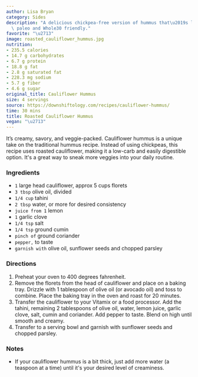 ```yaml
---
author: Lisa Bryan
category: Sides
description: "A delicious chickpea-free version of hummus that\u2019s low-carb, keto,\
  \ paleo and Whole30 friendly."
favorite: "\u2713"
image: roasted_cauliflower_hummus.jpg
nutrition:
- 235.5 calories
- 14.7 g carbohydrates
- 6.7 g protein
- 18.8 g fat
- 2.8 g saturated fat
- 228.3 mg sodium
- 5.7 g fiber
- 4.6 g sugar
original_title: Cauliflower Hummus
size: 4 servings
source: https://downshiftology.com/recipes/cauliflower-hummus/
time: 30 mins
title: Roasted Cauliflower Hummus
vegan: "\u2713"
---
```


It’s creamy, savory, and veggie-packed. Cauliflower hummus is a unique take on the traditional hummus recipe. Instead of using chickpeas, this recipe uses roasted cauliflower, making it a low-carb and easily digestible option. It's a great way to sneak more veggies into your daily routine. 

### Ingredients

* `1` large head cauliflower, approx 5 cups florets
* `3 tbsp` olive oil, divided
* `1/4 cup` tahini
* `2 tbsp` water, or more for desired consistency
* `juice from 1` lemon
* `1` garlic clove
* `1/4 tsp` salt
* `1/4 tsp` ground cumin
* `pinch of` ground coriander
* `pepper,` to taste
* `garnish with` olive oil, sunflower seeds and chopped parsley

### Directions

1. Preheat your oven to 400 degrees fahrenheit.
2. Remove the florets from the head of cauliflower and place on a baking tray. Drizzle with 1 tablespoon of olive oil (or avocado oil) and toss to combine. Place the baking tray in the oven and roast for 20 minutes.
3. Transfer the cauliflower to your Vitamix or a food processor. Add the tahini, remaining 2 tablespoons of olive oil, water, lemon juice, garlic clove, salt, cumin and coriander. Add pepper to taste. Blend on high until smooth and creamy.
4. Transfer to a serving bowl and garnish with sunflower seeds and chopped parsley.

### Notes

- If your cauliflower hummus is a bit thick, just add more water (a teaspoon at a time) until it's your desired level of creaminess.